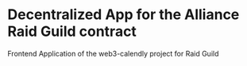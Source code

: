 # Decentralized App for the Alliance Raid Guild contract
Frontend Application of the web3-calendly project for Raid Guild 

